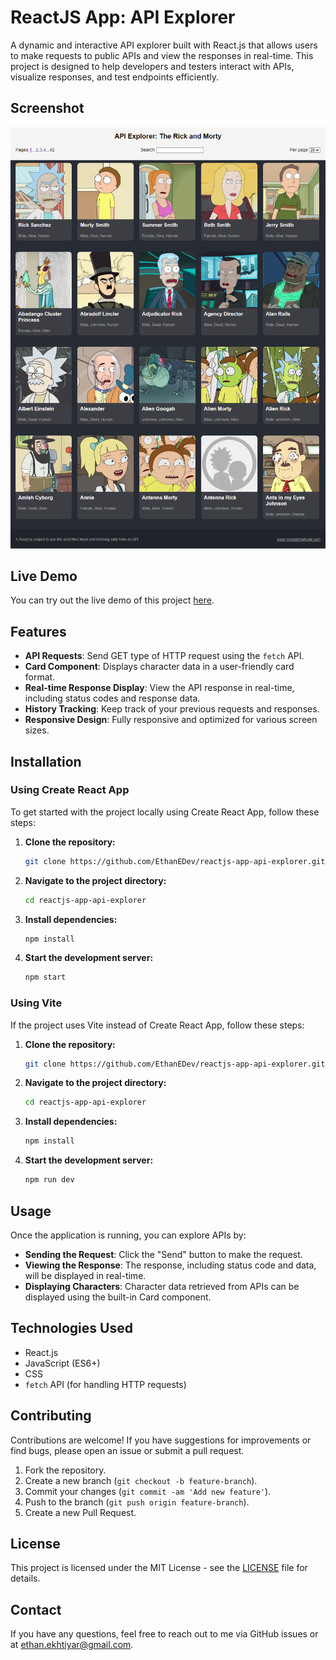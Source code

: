 # ReactJS App: API Explorer 

A dynamic and interactive API explorer built with React.js that allows users to make requests to public APIs and view the responses in real-time. This project is designed to help developers and testers interact with APIs, visualize responses, and test endpoints efficiently.

## Screenshot

![API Explorer Screenshot](./screenshot.png)  <!-- Replace with the path to your screenshot image -->

## Live Demo

You can try out the live demo of this project [here](https://reactjs-app-api-explorer.vercel.app/).

## Features

- **API Requests**: Send GET type of HTTP request using the `fetch` API.
- **Card Component**: Displays character data in a user-friendly card format.
- **Real-time Response Display**: View the API response in real-time, including status codes and response data.
- **History Tracking**: Keep track of your previous requests and responses.
- **Responsive Design**: Fully responsive and optimized for various screen sizes.

## Installation

### Using Create React App

To get started with the project locally using Create React App, follow these steps:

1. **Clone the repository:**

    ```bash
    git clone https://github.com/EthanEDev/reactjs-app-api-explorer.git
    ```

2. **Navigate to the project directory:**

    ```bash
    cd reactjs-app-api-explorer
    ```

3. **Install dependencies:**

    ```bash
    npm install
    ```

4. **Start the development server:**

    ```bash
    npm start
    ```

### Using Vite

If the project uses Vite instead of Create React App, follow these steps:

1. **Clone the repository:**

    ```bash
    git clone https://github.com/EthanEDev/reactjs-app-api-explorer.git
    ```

2. **Navigate to the project directory:**

    ```bash
    cd reactjs-app-api-explorer
    ```

3. **Install dependencies:**

    ```bash
    npm install
    ```

4. **Start the development server:**

    ```bash
    npm run dev
    ```

## Usage

Once the application is running, you can explore APIs by:

- **Sending the Request**: Click the "Send" button to make the request.
- **Viewing the Response**: The response, including status code and data, will be displayed in real-time.
- **Displaying Characters**: Character data retrieved from APIs can be displayed using the built-in Card component.

## Technologies Used

- React.js
- JavaScript (ES6+)
- CSS
- `fetch` API (for handling HTTP requests)

## Contributing

Contributions are welcome! If you have suggestions for improvements or find bugs, please open an issue or submit a pull request.

1. Fork the repository.
2. Create a new branch (`git checkout -b feature-branch`).
3. Commit your changes (`git commit -am 'Add new feature'`).
4. Push to the branch (`git push origin feature-branch`).
5. Create a new Pull Request.

## License

This project is licensed under the MIT License - see the [LICENSE](LICENSE) file for details.

## Contact

If you have any questions, feel free to reach out to me via GitHub issues or at [ethan.ekhtiyar@gmail.com](mailto:ethan.ekhtiyar@gmail.com).
